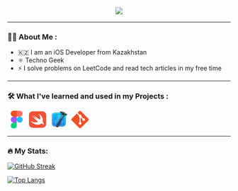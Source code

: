 <div align="center">
  <img src="https://media.giphy.com/media/qgQUggAC3Pfv687qPC/giphy.gif" width="300"/>
</div>

---

### :technologist: About Me :

- 🇰🇿 I am an iOS Developer from Kazakhstan 
- ⚛️  Techno Geek
- ⚡️  I solve problems on LeetCode and read tech articles in my free time

---

### 🛠️ What I've learned and used in my Projects :

<div>
  <img src="https://github.com/devicons/devicon/blob/master/icons/figma/figma-original.svg" title="Figma" alt="Figma" width="40" height="40"/>&nbsp;
  <img src="https://github.com/devicons/devicon/blob/master/icons/swift/swift-original.svg" title="Swift" alt="Swift" width="40" height="40"/>&nbsp;
  <img src="https://github.com/devicons/devicon/blob/master/icons/xcode/xcode-original.svg" title="Xcode" alt="Xcode" width="40" height="40"/>&nbsp;
  <img src="https://github.com/devicons/devicon/blob/master/icons/git/git-original.svg" title="Git" alt="Git" width="40" height="40"/>&nbsp;
  
</div>

---

### 🔥 My Stats: 
[![GitHub Streak](https://github-readme-streak-stats.herokuapp.com?user=ana-ge&theme=dark&background=000000)](https://git.io/streak-stats)

[![Top Langs](https://github-readme-stats.vercel.app/api/top-langs/?username=ana-ge&layout=compact&theme=vision-friendly-dark)](https://github.com/anuraghazra/github-readme-stats)
